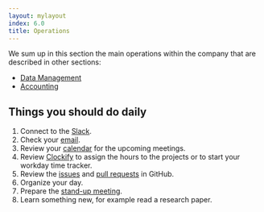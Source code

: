 ```yaml
---
layout: mylayout
index: 6.0
title: Operations
---
```


We sum up in this section the main operations within the company that are described in other sections:
* [Data Management](/6-1-data_management)
* [Accounting](/6-2-accounting)

## Things you should do daily

1. Connect to the [Slack](https://serendeepia.slack.com).
1. Check your [email](https://gmail.com).
1. Review your [calendar](https://calendar.google.com) for the upcoming meetings.
1. Review [Clockify](https://clockify.me/) to assign the hours to the projects or to start your workday time tracker.
1. Review the [issues](https://github.com/issues?utf8=✓&q=is%3Aopen+is%3Aissue+user%3Aserendeepia+archived%3Afalse+) and [pull requests](https://github.com/pulls?utf8=✓&q=is%3Aopen+is%3Apr+user%3Aserendeepia+archived%3Afalse+) in GitHub.
1. Organize your day.
1. Prepare the [stand-up meeting](https://serendeepia.slack.com/messages/CFN4L2VLJ/).
1. Learn something new, for example read a research paper.

